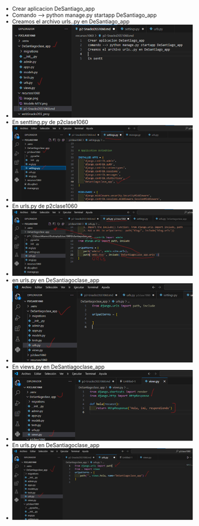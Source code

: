 - Crear aplicacion DeSantiago_app
- Comando --> python manage.py startapp DeSantiago_app
- Creamos el archivo urls..py en DeSantiago_app
- ![alt text](image-1.png)
- En sentting.py de p2clase1060
- ![alt text](image-2.png)
- En urls.py de p2clase1060
- ![alt text](image-3.png)
- en urls.py en DeSantiagoclase_app
- ![alt text](image-4.png)
- En views.py en DeSantiagoclase_app
- ![alt text](image-5.png)
- En urls.py en DeSantiagoclase_app
- ![alt text](image-6.png)